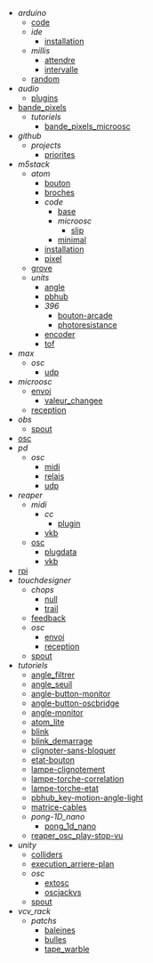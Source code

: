 - *arduino*
  - [code](/arduino/code/)
  - *ide*
    - [installation](/arduino/ide/installation.md)
  - *millis*
    - [attendre](/arduino/millis/attendre.md)
    - [intervalle](/arduino/millis/intervalle.md)
  - [random](/arduino/random/)
- *audio*
  - [plugins](/audio/plugins/)
- [bande_pixels](/bande_pixels/)
  - *tutoriels*
    - [bande_pixels_microosc](/bande_pixels/tutoriels/bande_pixels_microosc/)
- *github*
  - *projects*
    - [priorites](/github/projects/priorites/)
- *m5stack*
  - *atom*
    - [bouton](/m5stack/atom/bouton/)
    - [broches](/m5stack/atom/broches/)
    - *code*
      - [base](/m5stack/atom/code/base/)
      - *microosc*
        - [slip](/m5stack/atom/code/microosc/slip/)
      - [minimal](/m5stack/atom/code/minimal/)
    - [installation](/m5stack/atom/installation/)
    - [pixel](/m5stack/atom/pixel/)
  - [grove](/m5stack/grove/)
  - *units*
    - [angle](/m5stack/units/angle.md)
    - [pbhub](/m5stack/units/pbhub.md)
    - *396*
      - [bouton-arcade](/m5stack/units/396/bouton-arcade/)
      - [photoresistance](/m5stack/units/396/photoresistance/)
    - [encoder](/m5stack/units/encoder/)
    - [tof](/m5stack/units/tof/)
- *max*
  - *osc*
    - [udp](/max/osc/udp/)
- *microosc*
  - [envoi](/microosc/envoi/)
    - [valeur_changee](/microosc/envoi/valeur_changee/)
  - [reception](/microosc/reception/)
- *obs*
  - [spout](/obs/spout/)
- [osc](/osc/)
- *pd*
  - *osc*
    - [midi](/pd/osc/midi/)
    - [relais](/pd/osc/relais/)
    - [udp](/pd/osc/udp/)
- *reaper*
  - *midi*
    - *cc*
      - [plugin](/reaper/midi/cc/plugin/)
    - [vkb](/reaper/midi/vkb/)
  - [osc](/reaper/osc/)
    - [plugdata](/reaper/osc/plugdata/)
    - [vkb](/reaper/osc/vkb/)
- [rpi](/rpi/)
- *touchdesigner*
  - *chops*
    - [null](/touchdesigner/chops/null/)
    - [trail](/touchdesigner/chops/trail/)
  - [feedback](/touchdesigner/feedback/)
  - *osc*
    - [envoi](/touchdesigner/osc/envoi/)
    - [reception](/touchdesigner/osc/reception/)
  - [spout](/touchdesigner/spout/)
- *tutoriels*
  - [angle_filtrer](/tutoriels/angle_filtrer.md)
  - [angle_seuil](/tutoriels/angle_seuil.md)
  - [angle-button-monitor](/tutoriels/angle-button-monitor.md)
  - [angle-button-oscbridge](/tutoriels/angle-button-oscbridge.md)
  - [angle-monitor](/tutoriels/angle-monitor.md)
  - [atom_lite](/tutoriels/atom_lite.md)
  - [blink](/tutoriels/blink.md)
  - [blink_demarrage](/tutoriels/blink_demarrage.md)
  - [clignoter-sans-bloquer](/tutoriels/clignoter-sans-bloquer.md)
  - [etat-bouton](/tutoriels/etat-bouton.md)
  - [lampe-clignotement](/tutoriels/lampe-clignotement.md)
  - [lampe-torche-correlation](/tutoriels/lampe-torche-correlation.md)
  - [lampe-torche-etat](/tutoriels/lampe-torche-etat.md)
  - [pbhub_key-motion-angle-light](/tutoriels/pbhub_key-motion-angle-light.md)
  - [matrice-cables](/tutoriels/matrice-cables/)
  - *pong-1D_nano*
    - [pong_1d_nano](/tutoriels/pong-1D_nano/pong_1d_nano.md)
  - [reaper_osc_play-stop-vu](/tutoriels/reaper_osc_play-stop-vu/)
- *unity*
  - [colliders](/unity/colliders/)
  - [execution_arriere-plan](/unity/execution_arriere-plan/)
  - *osc*
    - [extosc](/unity/osc/extosc/)
    - [oscjackvs](/unity/osc/oscjackvs/)
  - [spout](/unity/spout/)
- *vcv_rack*
  - *patchs*
    - [baleines](/vcv_rack/patchs/baleines/)
    - [bulles](/vcv_rack/patchs/bulles/)
    - [tape_warble](/vcv_rack/patchs/tape_warble/)
